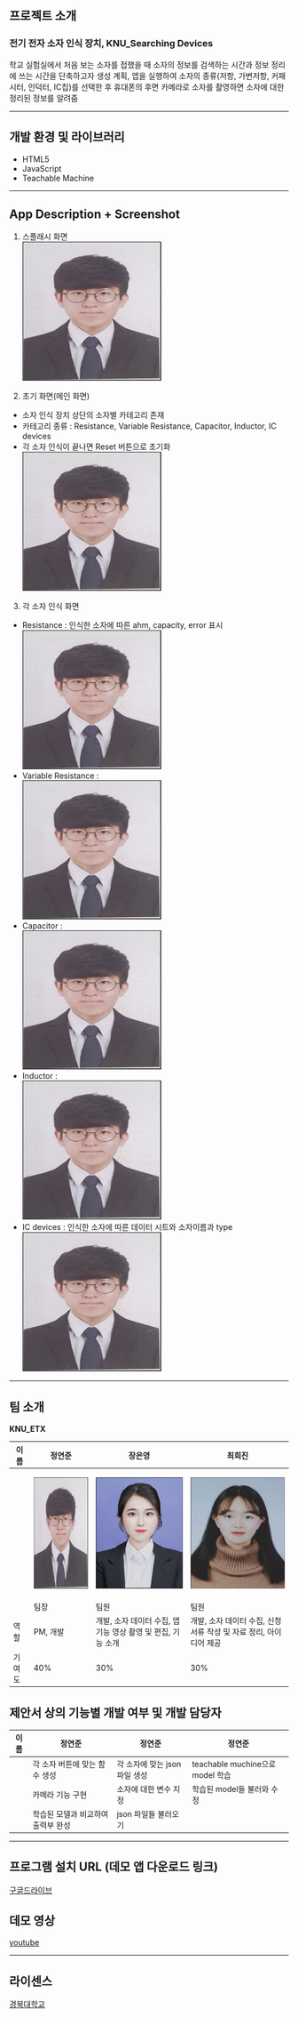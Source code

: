 ## 프로젝트 소개

### 전기 전자 소자 인식 장치, KNU_Searching Devices

학교 실험실에서 처음 보는 소자를 접했을 때 소자의 정보를 검색하는 시간과 정보 정리에 쓰는 시간을 단축하고자 생성 계획, 앱을 실행하여 소자의 종류(저항, 가변저항, 커패시터, 인덕터, IC칩)를 선택한 후 휴대폰의 후면 카메라로 소자를 촬영하면 소자에 대한 정리된 정보를 알려줌

---

## 개발 환경 및 라이브러리

- HTML5
- JavaScript
- Teachable Machine

---

## App Description + Screenshot

1. 스플래시 화면 <Br>
   <img src="./readme/정연준.JPG" width="250px" height="250px">

2. 초기 화면(메인 화면)
- 소자 인식 장치 상단의 소자별 카테고리 존재
- 카테고리 종류 : Resistance, Variable Resistance, Capacitor, Inductor, IC devices
- 각 소자 인식이 끝나면 Reset 버튼으로 초기화 <Br>
  <img src="./readme/정연준.JPG" width="250px" height="250px">

3. 각 소자 인식 화면
- Resistance : 인식한 소자에 따른 ahm, capacity, error 표시 <Br>
  <img src="./readme/정연준.JPG" width="250px" height="250px">
- Variable Resistance : <Br>
  <img src="./readme/정연준.JPG" width="250px" height="250px">
- Capacitor : <Br>
  <img src="./readme/정연준.JPG" width="250px" height="250px">
- Inductor : <Br>
  <img src="./readme/정연준.JPG" width="250px" height="250px">
- IC devices : 인식한 소자에 따른 데이터 시트와 소자이름과 type <Br>
  <img src="./readme/정연준.JPG" width="250px" height="250px">

---

## 팀 소개

**KNU_ETX**

|   이름   | 정연준                                                                                                                 | 장은영                                                                                                                 | 최희진                                                                                                                 |
| -------- | --------------------------------------------------------------------------------------------------------------------- | --------------------------------------------------------------------------------------------------------------------- | --------------------------------------------------------------------------------------------------------------------- |
|          | <p align="center"><img src="./readme/정연준.JPG" width="200px" height="200px"></p>                                    | <p align="center"><img src="./readme/장은영.JPG" width="200px" height="200px"></p>                                    | <p align="center"><img src="./readme/최희진.JPG" width="200px" height="200px"></p>                                    |
|          | 팀장                                                                                                                  | 팀원                                                                                                                  | 팀원                                                                                                                  |
|   역할   | PM, 개발                                                                                                              | 개발, 소자 데이터 수집, 앱 기능 영상 촬영 및 편집, 기능 소개                                                                                                              | 개발, 소자 데이터 수집, 신청서류 작성 및 자료 정리, 아이디어 제공                                                                                                              |
|  기여도  | 40%                                                                                                                  | 30%                                                                                                                  | 30%                                                                                                                  |

## 제안서 상의 기능별 개발 여부 및 개발 담당자

|   이름   | 정연준                             | 정연준                             | 정연준                             |
| -------- | --------------------------------- | ---------------------------------- | ---------------------------------- |
|          | 각 소자 버튼에 맞는 함수 생성       | 각 소자에 맞는 json 파일 생성        | teachable muchine으로 model 학습   |
|          | 카메라 기능 구현                   | 소자에 대한 변수 지정                | 학습된 model들 불러와 수정          |
|          | 학습된 모델과 비교하여 출력부 완성   | json 파일들 불러오기                |                                    |

---

## 프로그램 설치 URL (데모 앱 다운로드 링크)

[구글드라이브](https://drive.google.com/drive/folders/1QztO9cBt-DbEMAD4O0nkm5--Hy21n46N?usp=share_link)

## 데모 영상

[youtube](https://youtu.be/3a5JKWZjEsM)

---

## 라이센스

[경북대학교](https://www.knu.ac.kr/wbbs/wbbs/main/main.action)
